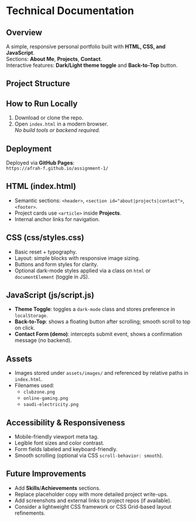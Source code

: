 # Technical Documentation

## Overview
A simple, responsive personal portfolio built with **HTML, CSS, and JavaScript**.  
Sections: **About Me**, **Projects**, **Contact**.  
Interactive features: **Dark/Light theme toggle** and **Back-to-Top** button.

## Project Structure


 
## How to Run Locally
1. Download or clone the repo.  
2. Open `index.html` in a modern browser.  
_No build tools or backend required._

## Deployment
Deployed via **GitHub Pages**:  
`https://afrah-f.github.io/assignment-1/`

## HTML (index.html)
- Semantic sections: `<header>`, `<section id="about|projects|contact">`, `<footer>`.
- Project cards use `<article>` inside **Projects**.
- Internal anchor links for navigation.

## CSS (css/styles.css)
- Basic reset + typography.
- Layout: simple blocks with responsive image sizing.  
- Buttons and form styles for clarity.
- Optional dark-mode styles applied via a class on `html` or `documentElement` (toggle in JS).

## JavaScript (js/script.js)
- **Theme Toggle**: toggles a `dark-mode` class and stores preference in `localStorage`.
- **Back-to-Top**: shows a floating button after scrolling; smooth scroll to top on click.
- **Contact Form (demo)**: intercepts submit event, shows a confirmation message (no backend).

## Assets
- Images stored under `assets/images/` and referenced by relative paths in `index.html`.
- Filenames used:
  - `clubzone.png`
  - `online-gaming.png`
  - `saudi-electricity.png`

## Accessibility & Responsiveness
- Mobile-friendly viewport meta tag.
- Legible font sizes and color contrast.
- Form fields labeled and keyboard-friendly.
- Smooth scrolling (optional via CSS `scroll-behavior: smooth`).

## Future Improvements
- Add **Skills**/**Achievements** sections.
- Replace placeholder copy with more detailed project write-ups.
- Add screenshots and external links to project repos (if available).
- Consider a lightweight CSS framework or CSS Grid-based layout refinements.

